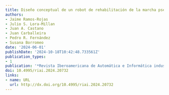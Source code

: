 ```yaml
---
title: Diseño conceptual de un robot de rehabilitación de la marcha pseudoestacionario
authors:
- Jaime Ramos-Rojas
- Julio S. Lora-Millan
- Juan A. Castano
- Juan Carballeira
- Pedro R. Fernández
- Susana Borromeo
date: '2024-06-01'
publishDate: '2024-10-18T10:42:48.733561Z'
publication_types:
- 1
publication: '*Revista Iberoamericana de Automática e Informática industrial*'
doi: 10.4995/riai.2024.20732
links:
- name: URL
  url: http://dx.doi.org/10.4995/riai.2024.20732
---
```

